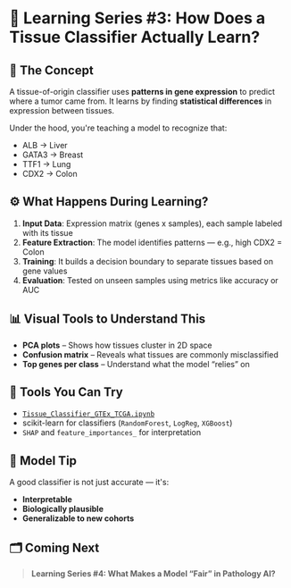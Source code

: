 # 🧠 Learning Series #3: How Does a Tissue Classifier Actually Learn?

## 🧬 The Concept
A tissue-of-origin classifier uses **patterns in gene expression** to predict where a tumor came from. It learns by finding **statistical differences** in expression between tissues.

Under the hood, you're teaching a model to recognize that:
- ALB → Liver
- GATA3 → Breast
- TTF1 → Lung
- CDX2 → Colon

## ⚙️ What Happens During Learning?
1. **Input Data**: Expression matrix (genes x samples), each sample labeled with its tissue
2. **Feature Extraction**: The model identifies patterns — e.g., high CDX2 = Colon
3. **Training**: It builds a decision boundary to separate tissues based on gene values
4. **Evaluation**: Tested on unseen samples using metrics like accuracy or AUC

## 📊 Visual Tools to Understand This
- **PCA plots** – Shows how tissues cluster in 2D space
- **Confusion matrix** – Reveals what tissues are commonly misclassified
- **Top genes per class** – Understand what the model “relies” on

## 🧰 Tools You Can Try
- [`Tissue_Classifier_GTEx_TCGA.ipynb`](https://github.com/Sanisule99/ml-tools-for-pathology/blob/main/tutorials/Tissue_Classifier_GTEx_TCGA.ipynb)
- scikit-learn for classifiers (`RandomForest`, `LogReg`, `XGBoost`)
- `SHAP` and `feature_importances_` for interpretation

## 🧠 Model Tip
A good classifier is not just accurate — it's:
- **Interpretable**
- **Biologically plausible**
- **Generalizable to new cohorts**

## 🗂️ Coming Next
> **Learning Series #4: What Makes a Model “Fair” in Pathology AI?**
